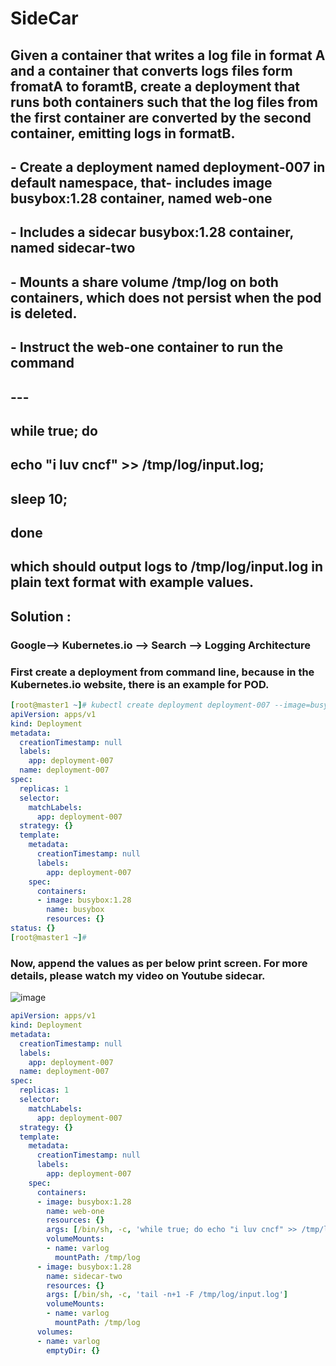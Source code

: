 # SideCar

## Given a container that writes a log file in format A and a container that converts logs files form fromatA to foramtB, create a deployment that runs both containers such that the log files from the first container are converted by the second container, emitting logs in formatB.
## - Create a deployment named deployment-007 in default namespace, that- includes image busybox:1.28  container, named web-one
## - Includes a sidecar busybox:1.28 container, named sidecar-two
## - Mounts a share volume /tmp/log on both containers, which does not persist when the pod is deleted.
## - Instruct the web-one container to run the command
## ---
## while true; do 
## echo "i luv cncf" >> /tmp/log/input.log; 
## sleep 10;
## done

## which should output logs to /tmp/log/input.log in plain text format with example values.

## Solution :

### Google--> Kubernetes.io --> Search --> Logging Architecture

### First create a deployment from command line, because in the Kubernetes.io website, there is an example for POD.

```yaml
[root@master1 ~]# kubectl create deployment deployment-007 --image=busybox:1.28 -o yaml --dry-run=client
apiVersion: apps/v1
kind: Deployment
metadata:
  creationTimestamp: null
  labels:
    app: deployment-007
  name: deployment-007
spec:
  replicas: 1
  selector:
    matchLabels:
      app: deployment-007
  strategy: {}
  template:
    metadata:
      creationTimestamp: null
      labels:
        app: deployment-007
    spec:
      containers:
      - image: busybox:1.28
        name: busybox
        resources: {}
status: {}
[root@master1 ~]# 
```
### Now, append the values as per below print screen. For more details, please watch my video on Youtube sidecar.
![image](https://github.com/anishrana2001/Kubernetes/assets/93471182/4565623f-0dd6-4a7a-a104-1204dd6d92c5)

```yaml
apiVersion: apps/v1
kind: Deployment
metadata:
  creationTimestamp: null
  labels:
    app: deployment-007
  name: deployment-007
spec:
  replicas: 1
  selector:
    matchLabels:
      app: deployment-007
  strategy: {}
  template:
    metadata:
      creationTimestamp: null
      labels:
        app: deployment-007
    spec:
      containers:
      - image: busybox:1.28
        name: web-one
        resources: {}
        args: [/bin/sh, -c, 'while true; do echo "i luv cncf" >> /tmp/log/input.log; sleep 10; done']
        volumeMounts:
        - name: varlog
          mountPath: /tmp/log
      - image: busybox:1.28
        name: sidecar-two
        resources: {}
        args: [/bin/sh, -c, 'tail -n+1 -F /tmp/log/input.log']
        volumeMounts:
        - name: varlog
          mountPath: /tmp/log
      volumes:
      - name: varlog
        emptyDir: {}
```


